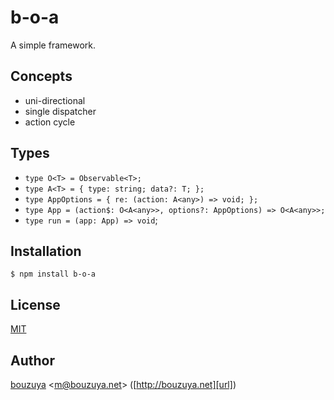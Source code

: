 # b-o-a

A simple framework.

## Concepts

- uni-directional
- single dispatcher
- action cycle

## Types

- `type O<T> = Observable<T>;`
- `type A<T> = { type: string; data?: T; };`
- `type AppOptions = { re: (action: A<any>) => void; };`
- `type App = (action$: O<A<any>>, options?: AppOptions) => O<A<any>>;`
- `type run = (app: App) => void`;

## Installation

```
$ npm install b-o-a
```

## License

[MIT](LICENSE)

## Author

[bouzuya][user] &lt;[m@bouzuya.net][email]&gt; ([http://bouzuya.net][url])

[user]: https://github.com/bouzuya
[email]: mailto:m@bouzuya.net
[url]: http://bouzuya.net
